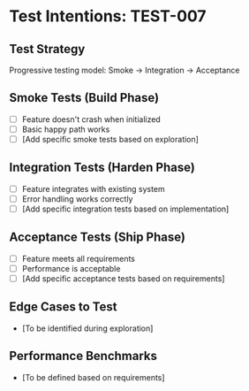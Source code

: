 # Test Intentions: TEST-007

## Test Strategy
Progressive testing model: Smoke → Integration → Acceptance

## Smoke Tests (Build Phase)
- [ ] Feature doesn't crash when initialized
- [ ] Basic happy path works
- [ ] [Add specific smoke tests based on exploration]

## Integration Tests (Harden Phase)
- [ ] Feature integrates with existing system
- [ ] Error handling works correctly
- [ ] [Add specific integration tests based on implementation]

## Acceptance Tests (Ship Phase)
- [ ] Feature meets all requirements
- [ ] Performance is acceptable
- [ ] [Add specific acceptance tests based on requirements]

## Edge Cases to Test
- [To be identified during exploration]

## Performance Benchmarks
- [To be defined based on requirements]
